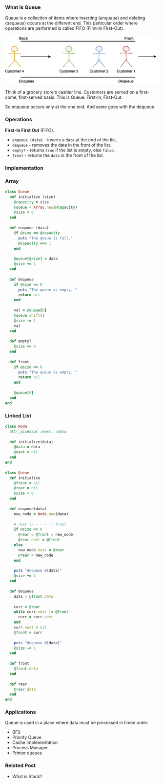 ### What is Queue <a id="top"></a>

Queue is a collection of items where inserting (_enqueue_) and deleting (_dequeue_) occurs at the different end. This particular order where operations are performed is called FIFO (First-In First-Out).

<center>
<img src="assets/data-structure/queue/queue-1.png" alt="Customer Queue" /> <br />
</center>

Think of a grocery store's cashier line. Customers are served on a first-come, first-served basis. This is Queue. First-In, First-Out.

So enqueue occurs only at the one end. And same goes with the dequeue.

### Operations

**First-In First Out** (FIFO).

- `enqueue (data)` - inserts a `data` at the end of the list.
- `dequeue` - removes the data in the front of the list.
- `empty?` - returns `true` if the list is empty, else `false`.
- `front` - returns the `data` in the front of the list.

### Implementation

### Array
```rb
class Queue
  def initialize (size)
    @capacity = size
    @queue = Array.new(@capacity)
    @size = 0
  end

  def enqueue (data)
    if @size == @capacity
      puts "The queue is full."
      @capacity <<= 1
    end

    @queue[@size] = data
    @size += 1
  end

  def dequeue
    if @size == 0
      puts "The queue is empty.."
      return nil
    end

    val = @queue[0]
    @queue.shift()
    @size -= 1
    val
  end

  def empty?
    @size == 0
  end

  def front
    if @size == 0
      puts "The queue is empty.."
      return nil
    end

    @queue[0]
  end
end
```

### Linked List
```rb
class Node
  attr_accessor :next, :data

  def initialize(data)
    @data = data
    @next = nil
  end
end

class Queue
  def initialize
    @front = nil
    @rear = nil
    @size = 0
  end

  def enqueue(data)
    new_node = Node.new(data)

    # rear |- - - - -| front
    if @size == 0
      @rear = @front = new_node
      @rear.next = @front
    else
      new_node.next = @rear
      @rear = new_node
    end

    puts "enqueue #{data}"
    @size += 1
  end

  def dequeue
    data = @front.data

    curr = @rear
    while curr.next != @front
      curr = curr.next
    end
    curr.next = nil
    @front = curr

    puts "dequeue #{data}"
    @size -= 1
  end

  def front
    @front.data
  end

  def rear
    @rear.data
  end
end
```

### Applications

Queue is used in a place where data must be processed in timed order.

- BFS
- Priority Queue
- Cache Implementation
- Process Manager
- Printer queues


###  Related Post
- <router-link to="./eng-stack">What is Stack?</router-link>